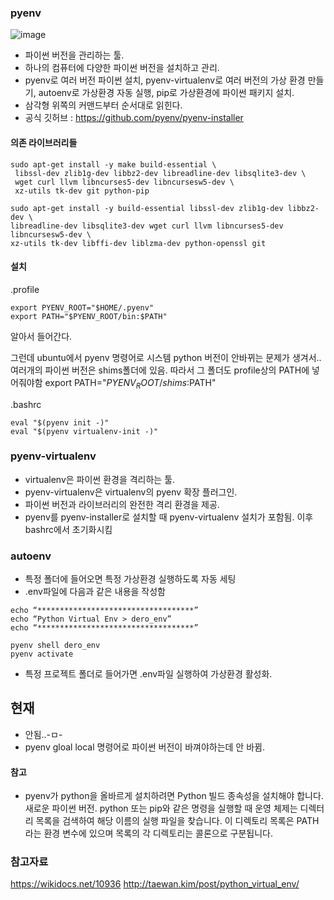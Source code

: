 

### pyenv
![image](https://user-images.githubusercontent.com/15938354/144147393-c1422462-162c-490a-8119-e51c6ec14a3c.png)

- 파이썬 버전을 관리하는 툴.
- 하나의 컴퓨터에 다양한 파이썬 버전을 설치하고 관리.
- pyenv로 여러 버전 파이썬 설치, pyenv-virtualenv로 여러 버전의 가상 환경 만들기, autoenv로 가상환경 자동 실행, pip로 가상환경에 파이썬 패키지 설치.
- 삼각형 위쪽의 커맨드부터 순서대로 읽힌다.
- 공식 깃허브 : https://github.com/pyenv/pyenv-installer

#### 의존 라이브러리들 
```
sudo apt-get install -y make build-essential \
 libssl-dev zlib1g-dev libbz2-dev libreadline-dev libsqlite3-dev \
 wget curl llvm libncurses5-dev libncursesw5-dev \
 xz-utils tk-dev git python-pip
```

```
sudo apt-get install -y build-essential libssl-dev zlib1g-dev libbz2-dev \
libreadline-dev libsqlite3-dev wget curl llvm libncurses5-dev libncursesw5-dev \
xz-utils tk-dev libffi-dev liblzma-dev python-openssl git
```

#### 설치 
.profile
```
export PYENV_ROOT="$HOME/.pyenv"
export PATH="$PYENV_ROOT/bin:$PATH"

```
알아서 들어간다.

그런데 ubuntu에서 pyenv 명령어로 시스템 python 버전이 안바뀌는 문제가 생겨서..
여러개의 파이썬 버전은 shims폴더에 있음.
따라서 그 폴더도 profile상의 PATH에 넣어줘야함
export PATH="$PYENV_ROOT/shims:$PATH"

.bashrc
```
eval "$(pyenv init -)"
eval "$(pyenv virtualenv-init -)"

```


### pyenv-virtualenv
- virtualenv은 파이썬 환경을 격리하는 툴.
- pyenv-virtualenv은 virtualenv의 pyenv 확장 플러그인.
- 파이썬 버전과 라이브러리의 완전한 격리 환경을 제공.
- pyenv를 pyenv-installer로 설치할 때 pyenv-virtualenv 설치가 포함됨. 이후 bashrc에서 초기화시킴 

### autoenv
- 특정 폴더에 들어오면 특정 가상환경 실행하도록 자동 세팅
- .env파일에 다음과 같은 내용을 작성함

```shell
echo “***********************************”
echo “Python Virtual Env > dero_env”
echo “***********************************”

pyenv shell dero_env 
pyenv activate
```

- 특정 프로젝트 폴더로 들어가면 .env파일 실행하여 가상환경 활성화.



## 현재 
- 안됨..-ㅁ-
- pyenv gloal local 명령어로 파이썬 버전이 바껴야하는데 안 바뀜.

#### 참고
- pyenv가 python을 올바르게 설치하려면 Python 빌드 종속성을 설치해야 합니다. 새로운 파이썬 버전. python 또는 pip와 같은 명령을 실행할 때 운영 체제는 디렉터리 목록을 검색하여 해당 이름의 실행 파일을 찾습니다. 이 디렉토리 목록은 PATH라는 환경 변수에 있으며 목록의 각 디렉토리는 콜론으로 구분됩니다.


### 참고자료 
https://wikidocs.net/10936
http://taewan.kim/post/python_virtual_env/

